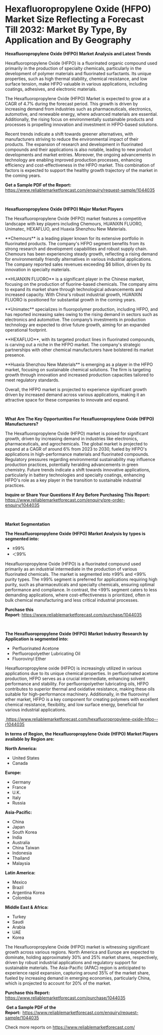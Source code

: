 <p><h1>Hexafluoropropylene Oxide (HFPO) Market Size Reflecting a Forecast Till 2032: Market By Type, By Application and By Geography</h1></p><p><strong>Hexafluoropropylene Oxide (HFPO) Market Analysis and Latest Trends</strong></p>
<p><p>Hexafluoropropylene Oxide (HFPO) is a fluorinated organic compound used primarily in the production of specialty chemicals, particularly in the development of polymer materials and fluorinated surfactants. Its unique properties, such as high thermal stability, chemical resistance, and low surface tension, make HFPO valuable in various applications, including coatings, adhesives, and electronic materials.</p><p>The Hexafluoropropylene Oxide (HFPO) Market is expected to grow at a CAGR of 4.7% during the forecast period. This growth is driven by increasing demand from industries such as pharmaceuticals, electronics, automotive, and renewable energy, where advanced materials are essential. Additionally, the rising focus on environmentally sustainable products and processes is propelling innovation and investment in HFPO-based solutions.</p><p>Recent trends indicate a shift towards greener alternatives, with manufacturers striving to reduce the environmental impact of their products. The expansion of research and development in fluorinated compounds and their applications is also notable, leading to new product developments and market entries. Moreover, the ongoing advancements in technology are enabling improved production processes, enhancing efficiency and cost-effectiveness in the HFPO market. This combination of factors is expected to support the healthy growth trajectory of the market in the coming years.</p></p>
<p><strong>Get a Sample PDF of the Report:&nbsp;</strong> <a href="https://www.reliablemarketforecast.com/enquiry/request-sample/1044035?utm_campaign=1950&utm_medium=2&utm_source=Github&utm_content=ia&utm_term=10012025&utm_id=hexafluoropropylene-oxide-hfpo">https://www.reliablemarketforecast.com/enquiry/request-sample/1044035</a></p>
<p>&nbsp;</p>
<p><strong>Hexafluoropropylene Oxide (HFPO) Major Market Players</strong></p>
<p><p>The Hexafluoropropylene Oxide (HFPO) market features a competitive landscape with key players including Chemours, HUANXIN FLUORO, Unimatec, HEXAFLUO, and Huaxia Shenzhou New Materials.</p><p>**Chemours** is a leading player known for its extensive portfolio in fluorinated products. The company's HFPO segment benefits from its strong research and development capabilities and robust supply chain. Chemours has been experiencing steady growth, reflecting a rising demand for environmentally friendly alternatives in various industrial applications. The company reported sales revenues exceeding $6 billion, driven by its innovation in specialty materials.</p><p>**HUANXIN FLUORO** is a significant player in the Chinese market, focusing on the production of fluorine-based chemicals. The company aims to expand its market share through technological advancements and increased capacity. With China's robust industrial growth, HUANXIN FLUORO is positioned for substantial growth in the coming years.</p><p>**Unimatec** specializes in fluoropolymer production, including HFPO, and has reported increasing sales owing to the rising demand in sectors such as electronics and automotive. The company’s investments in production technology are expected to drive future growth, aiming for an expanded operational footprint.</p><p>**HEXAFLUO**, with its targeted product lines in fluorinated compounds, is carving out a niche in the HFPO market. The company's strategic partnerships with other chemical manufacturers have bolstered its market presence.</p><p>**Huaxia Shenzhou New Materials** is emerging as a player in the HFPO market, focusing on sustainable chemical solutions. The firm is targeting growth through innovation and increased production capacities tailored to meet regulatory standards.</p><p>Overall, the HFPO market is projected to experience significant growth driven by increased demand across various applications, making it an attractive space for these companies to innovate and expand.</p></p>
<p>&nbsp;</p>
<p><strong>What Are The Key Opportunities For Hexafluoropropylene Oxide (HFPO) Manufacturers?</strong></p>
<p><p>The Hexafluoropropylene Oxide (HFPO) market is poised for significant growth, driven by increasing demand in industries like electronics, pharmaceuticals, and agrochemicals. The global market is projected to expand at a CAGR of around 6% from 2023 to 2030, fueled by HFPO's applications in high-performance materials and fluorinated compounds. Regulatory pressures regarding environmental sustainability may influence production practices, potentially heralding advancements in green chemistry. Future trends indicate a shift towards innovative applications, particularly in battery technologies and specialty coatings, enhancing HFPO's role as a key player in the transition to sustainable industrial practices.</p></p>
<p><strong>Inquire or Share Your Questions If Any Before Purchasing This Report:</strong> <a href="https://www.reliablemarketforecast.com/enquiry/pre-order-enquiry/1044035?utm_campaign=1950&utm_medium=2&utm_source=Github&utm_content=ia&utm_term=10012025&utm_id=hexafluoropropylene-oxide-hfpo">https://www.reliablemarketforecast.com/enquiry/pre-order-enquiry/1044035</a></p>
<p>&nbsp;</p>
<p><strong>Market Segmentation</strong></p>
<p><strong>The Hexafluoropropylene Oxide (HFPO) Market Analysis by types is segmented into:</strong></p>
<p><ul><li>≥99%</li><li>＜99%</li></ul></p>
<p><p>Hexafluoropropylene Oxide (HFPO) is a fluorinated compound used primarily as an industrial intermediate in the production of various fluorinated chemicals. The market is segmented into ≥99% and <99% purity types. The ≥99% segment is preferred for applications requiring high purity, such as pharmaceuticals and specialty chemicals, ensuring optimal performance and compliance. In contrast, the <99% segment caters to less demanding applications, where cost-effectiveness is prioritized, often in bulk chemical manufacturing and less critical industrial processes.</p></p>
<p><strong>Purchase this Report:&nbsp;</strong><a href="https://www.reliablemarketforecast.com/purchase/1044035?utm_campaign=1950&utm_medium=2&utm_source=Github&utm_content=ia&utm_term=10012025&utm_id=hexafluoropropylene-oxide-hfpo">https://www.reliablemarketforecast.com/purchase/1044035</a></p>
<p>&nbsp;</p>
<p><strong>The Hexafluoropropylene Oxide (HFPO) Market Industry Research by Application is segmented into:</strong></p>
<p><ul><li>Perfluorinated Acetone</li><li>Perfluoropolyether Lubricating Oil</li><li>Fluorovinyl Ether</li></ul></p>
<p><p>Hexafluoropropylene oxide (HFPO) is increasingly utilized in various applications due to its unique chemical properties. In perfluorinated acetone production, HFPO serves as a crucial intermediate, enhancing solvent performance and stability. For perfluoropolyether lubricating oils, HFPO contributes to superior thermal and oxidative resistance, making these oils suitable for high-performance machinery. Additionally, in the fluorovinyl ether market, HFPO is a key component for creating polymers with excellent chemical resistance, flexibility, and low surface energy, beneficial for various industrial applications.</p></p>
<p><a href="https://www.reliablemarketforecast.com/hexafluoropropylene-oxide-hfpo--r1044035?utm_campaign=1950&utm_medium=2&utm_source=Github&utm_content=ia&utm_term=10012025&utm_id=hexafluoropropylene-oxide-hfpo">&nbsp;https://www.reliablemarketforecast.com/hexafluoropropylene-oxide-hfpo--r1044035</a></p>
<p><strong>In terms of Region, the Hexafluoropropylene Oxide (HFPO) Market Players available by Region are:</strong></p>
<p>
    <p> <strong> North America: </strong>
        <ul>
            <li>United States</li>
            <li>Canada</li>
        </ul>
        </p> 
    <p> <strong> Europe: </strong>
        <ul>
            <li>Germany</li>
            <li>France</li>
            <li>U.K.</li>
            <li>Italy</li>
            <li>Russia</li>
        </ul>
        </p> 
    <p> <strong> Asia-Pacific: </strong>
        <ul>
            <li>China</li>
            <li>Japan</li>
            <li>South Korea</li>
            <li>India</li>
            <li>Australia</li>
            <li>China Taiwan</li>
            <li>Indonesia</li>
            <li>Thailand</li>
            <li>Malaysia</li>
        </ul>
        </p> 
    <p> <strong> Latin America: </strong>
        <ul>
            <li>Mexico</li>
            <li>Brazil</li>
            <li>Argentina Korea</li>
            <li>Colombia</li>
        </ul>
        </p> 
    <p> <strong> Middle East & Africa: </strong>
        <ul>
            <li>Turkey</li>
            <li>Saudi</li>
            <li>Arabia</li>
            <li>UAE</li>
            <li>Korea</li>
        </ul>
    </p>
    </p>
<p><p>The Hexafluoropropylene Oxide (HFPO) market is witnessing significant growth across various regions. North America and Europe are expected to dominate, holding approximately 30% and 25% market shares, respectively, driven by robust industrial applications and regulatory support for sustainable materials. The Asia-Pacific (APAC) region is anticipated to experience rapid expansion, capturing around 35% of the market share, fueled by increasing demand in emerging economies, particularly China, which is projected to account for 20% of the market.</p></p>
<p><strong>Purchase this Report: </strong><a href="https://www.reliablemarketforecast.com/purchase/1044035?utm_campaign=1950&utm_medium=2&utm_source=Github&utm_content=ia&utm_term=10012025&utm_id=hexafluoropropylene-oxide-hfpo">https://www.reliablemarketforecast.com/purchase/1044035</a></p>
<p>&nbsp;<strong>Get a Sample PDF of the Report:&nbsp;&nbsp;</strong><a href="https://www.reliablemarketforecast.com/enquiry/request-sample/1044035?utm_campaign=1950&utm_medium=2&utm_source=Github&utm_content=ia&utm_term=10012025&utm_id=hexafluoropropylene-oxide-hfpo">https://www.reliablemarketforecast.com/enquiry/request-sample/1044035</a></p>
<p><strong></strong></p>
<p>Check more reports on <a href="https://www.reliablemarketforecast.com/?utm_campaign=1950&utm_medium=2&utm_source=Github&utm_content=ia&utm_term=10012025&utm_id=hexafluoropropylene-oxide-hfpo">https://www.reliablemarketforecast.com/</a></p>